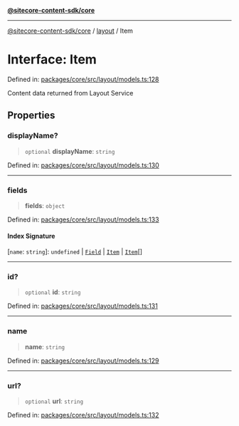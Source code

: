 [**@sitecore-content-sdk/core**](../../README.md)

***

[@sitecore-content-sdk/core](../../README.md) / [layout](../README.md) / Item

# Interface: Item

Defined in: [packages/core/src/layout/models.ts:128](https://github.com/Sitecore/xmc-jss-dev/blob/9249852e679f8a82eeff2dd39bb5b46c85431c25/packages/core/src/layout/models.ts#L128)

Content data returned from Layout Service

## Properties

### displayName?

> `optional` **displayName**: `string`

Defined in: [packages/core/src/layout/models.ts:130](https://github.com/Sitecore/xmc-jss-dev/blob/9249852e679f8a82eeff2dd39bb5b46c85431c25/packages/core/src/layout/models.ts#L130)

***

### fields

> **fields**: `object`

Defined in: [packages/core/src/layout/models.ts:133](https://github.com/Sitecore/xmc-jss-dev/blob/9249852e679f8a82eeff2dd39bb5b46c85431c25/packages/core/src/layout/models.ts#L133)

#### Index Signature

\[`name`: `string`\]: `undefined` \| [`Field`](Field.md) \| [`Item`](Item.md) \| [`Item`](Item.md)[]

***

### id?

> `optional` **id**: `string`

Defined in: [packages/core/src/layout/models.ts:131](https://github.com/Sitecore/xmc-jss-dev/blob/9249852e679f8a82eeff2dd39bb5b46c85431c25/packages/core/src/layout/models.ts#L131)

***

### name

> **name**: `string`

Defined in: [packages/core/src/layout/models.ts:129](https://github.com/Sitecore/xmc-jss-dev/blob/9249852e679f8a82eeff2dd39bb5b46c85431c25/packages/core/src/layout/models.ts#L129)

***

### url?

> `optional` **url**: `string`

Defined in: [packages/core/src/layout/models.ts:132](https://github.com/Sitecore/xmc-jss-dev/blob/9249852e679f8a82eeff2dd39bb5b46c85431c25/packages/core/src/layout/models.ts#L132)
